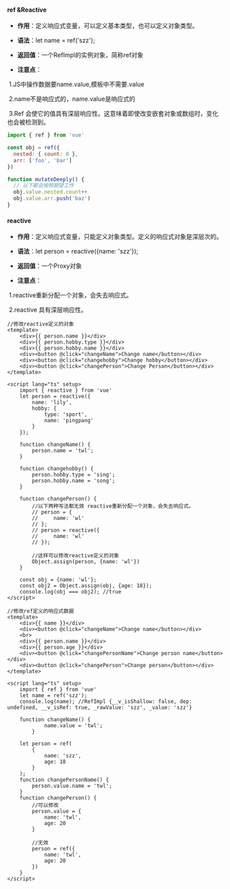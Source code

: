 #### ref &Reactive

- **作用**：定义响应式变量，可以定义基本类型，也可以定义对象类型。

- **语法**：let name = ref('szz');

- **返回值**：一个RefImpl的实例对象，简称ref对象

- **注意点**：

​		1.JS中操作数据要name.value,模板中不需要.value

​		2.name不是响应式的，name.value是响应式的

​		3.Ref 会使它的值具有深层响应性。这意味着即使改变嵌套对象或数组时，变化也会被检测到。

```js
import { ref } from 'vue'

const obj = ref({
  nested: { count: 0 },
  arr: ['foo', 'bar']
})

function mutateDeeply() {
  // 以下都会按照期望工作
  obj.value.nested.count++
  obj.value.arr.push('baz')
}
```





#### reactive

- **作用**：定义响应式变量，只能定义对象类型。定义的响应式对象是深层次的。
- **语法**：let person = reactive({name: 'szz'});

- **返回值**：一个Proxy对象

- **注意点**：

​		1.reactive重新分配一个对象，会失去响应式。

​		2.reactive 具有深层响应性。

```vue
//修改reactive定义的对象
<template>
    <div>{{ person.name }}</div>
    <div>{{ person.hobby.type }}</div>
    <div>{{ person.hobby.name }}</div>
    <div><button @click="changeName">Change name</button></div>
    <div><button @click="changehobby">Change hobby</button></div>
    <div><button @click="changePerson">Change Person</button></div>
</template>
  
<script lang="ts" setup>
    import { reactive } from 'vue'
    let person = reactive({
        name: 'lily',
        hobby: {
            type: 'sport',
            name: 'pingpang'
        }
    });

    function changeName() {
        person.name = 'twl';
    }

    function changehobby() {
        person.hobby.type = 'sing';
        person.hobby.name = 'song';
    }

    function changePerson() {
        //以下两种写法都无效 reactive重新分配一个对象，会失去响应式。
        // person = {
        //     name: 'wl'
        // };
        // person = reactive({
        //     name: 'wl'
        // });

        //这样可以修改reactive定义的对象
        Object.assign(person, {name: 'wl'})
    }

    const obj = {name: 'wl'};
    const obj2 = Object.assign(obj, {age: 18});
    console.log(obj === obj2); //true
</script>
```

```vue
//修改ref定义的响应式数据
<template>
    <div>{{ name }}</div>
    <div><button @click="changeName">Change name</button></div>
    <br>
    <div>{{ person.name }}</div>
    <div>{{ person.age }}</div>
    <div><button @click="changePersonName">Change person name</button></div>
    <div><button @click="changePerson">Change person</button></div>
</template>
  
<script lang="ts" setup>
    import { ref } from 'vue'
    let name = ref('szz');
    console.log(name); //RefImpl {__v_isShallow: false, dep: undefined, __v_isRef: true, _rawValue: 'szz', _value: 'szz'}

    function changeName() {
            name.value = 'twl';
        }

    let person = ref(
        {
            name: 'szz',
            age: 18
        }
    );
    function changePersonName() {
        person.value.name = 'twl';
    }
    function changePerson() {
        //可以修改
        person.value = {
            name: 'twl',
            age: 20
        }

        //无效
        person = ref({
            name: 'twl',
            age: 20
        })
    }
</script>
```

